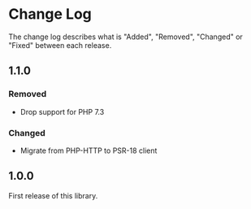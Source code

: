 # Change Log

The change log describes what is "Added", "Removed", "Changed" or "Fixed" between each release.

## 1.1.0

### Removed

- Drop support for PHP 7.3

### Changed

- Migrate from PHP-HTTP to PSR-18 client

## 1.0.0

First release of this library.
